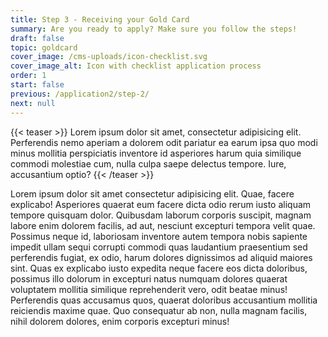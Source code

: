 ```yaml
---
title: Step 3 - Receiving your Gold Card
summary: Are you ready to apply? Make sure you follow the steps!
draft: false
topic: goldcard
cover_image: /cms-uploads/icon-checklist.svg
cover_image_alt: Icon with checklist application process
order: 1
start: false
previous: /application2/step-2/
next: null
---
```


{{< teaser >}}
Lorem ipsum dolor sit amet, consectetur adipisicing elit. Perferendis nemo aperiam a dolorem odit pariatur ea earum ipsa quo modi minus mollitia perspiciatis inventore id asperiores harum quia similique commodi molestiae cum, nulla culpa saepe delectus tempore. Iure, accusantium optio?
{{< /teaser >}}

Lorem ipsum dolor sit amet consectetur adipisicing elit. Quae, facere explicabo! Asperiores quaerat eum facere dicta odio rerum iusto aliquam tempore quisquam dolor. Quibusdam laborum corporis suscipit, magnam labore enim dolorem facilis, ad aut, nesciunt excepturi tempora velit quae. Possimus neque id, laboriosam inventore autem tempora nobis sapiente impedit ullam sequi corrupti commodi quas laudantium praesentium sed perferendis fugiat, ex odio, harum dolores dignissimos ad aliquid maiores sint. Quas ex explicabo iusto expedita neque facere eos dicta doloribus, possimus illo dolorum in excepturi natus numquam dolores quaerat voluptatem mollitia similique reprehenderit vero, odit beatae minus! Perferendis quas accusamus quos, quaerat doloribus accusantium mollitia reiciendis maxime quae. Quo consequatur ab non, nulla magnam facilis, nihil dolorem dolores, enim corporis excepturi minus!
